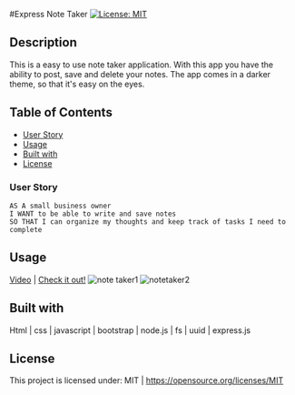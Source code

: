 #Express Note Taker
  [![License: MIT](https://img.shields.io/badge/License-MIT-yellow.svg)](https://opensource.org/licenses/MIT)

## Description
This is a easy to use note taker application. With this app you have the ability to post, save and delete your notes. The app comes in a darker theme, so that it's easy on the eyes. 

  ## Table of Contents
  * [User Story](#User-Story)
  * [Usage](#Usage)
  * [Built with](#Built-with)
  * [License](#License)
  
  ### User Story
```
AS A small business owner
I WANT to be able to write and save notes
SO THAT I can organize my thoughts and keep track of tasks I need to complete
```

  ## Usage 
  [Video](https://drive.google.com/file/d/1krSkh-AkSbdVm3aFXCsXLoZb1S4ptT7o/view) | 
  [Check it out!](https://stark-everglades-58372.herokuapp.com/)
![note taker1](https://user-images.githubusercontent.com/30086519/111732460-63d77280-882a-11eb-9571-c3ea9f1b55db.png)
![notetaker2](https://user-images.githubusercontent.com/30086519/111732876-67b7c480-882b-11eb-8521-1349bd6b6873.png)

  
  ## Built with
  Html | css | javascript | bootstrap | node.js | fs | uuid | express.js

  ## License 
  This project is licensed under: MIT | https://opensource.org/licenses/MIT
